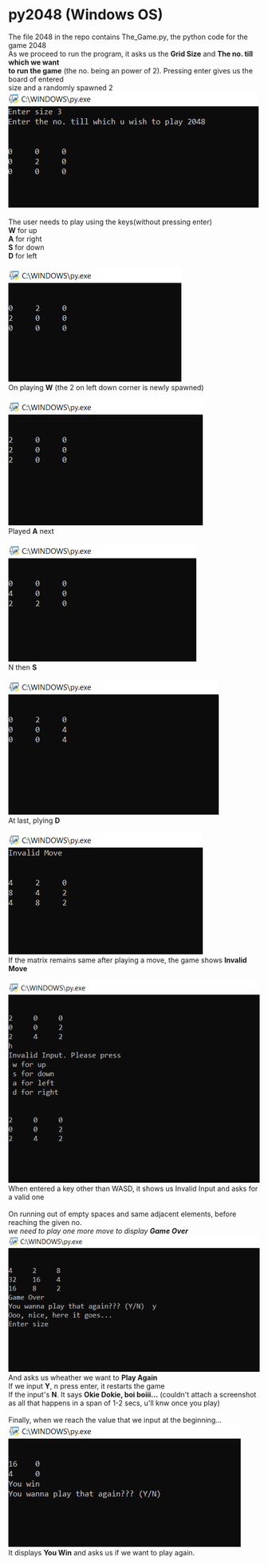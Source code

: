 # py2048 (Windows OS)
The file 2048 in the repo contains The_Game.py, the python code for the game 2048</br>
As we proceed to run the program, it asks us the **Grid Size** and **The no. till which we want</br> to run the game**
(the no. being an power of 2). Pressing enter gives us the board of entered </br>size and a randomly spawned 2</br>
![](Screenshots/Annotation%202020-05-17%20213554.png)</br></br>
The user needs to play using the keys(without pressing enter) </br> **W** for up </br> **A** for right </br> **S** for down </br> **D** for left</br></br>
![](Screenshots/w.png)</br>
On playing **W** (the 2 on left down corner is newly spawned)</br></br>
![](Screenshots/wa.png)</br>
Played **A** next</br></br>
![](Screenshots/was.png)</br>
N then **S**</br></br>
![](Screenshots/wasd.png)</br>
At last, plying **D** </br></br>
![](Screenshots/Invalid%20Move.png)</br>
If the matrix remains same after playing a move, the game shows **Invalid Move**</br></br>
![](Screenshots/some%20other%20key.png)</br>
When entered a key other than WASD, it shows us Invalid Input and asks for a valid one</br></br>
On running out of empty spaces and same adjacent elements, before reaching the given no. </br> _we need to play one more move to display **Game Over**_</br>
![](Screenshots/game%20over.png)</br>
And asks us wheather we want to **Play Again** </br>If we input **Y**, n press enter, it restarts the game</br> If the input's **N**. It says 
**Okie Dokie, boi boiii...**
(couldn't attach a screenshot as all that happens in a span of 1-2 secs, u'll knw once you play)</br></br>
Finally, when we reach the value that we input at the beginning...</br>
![](Screenshots/win%20win.png)</br>
It displays **You Win** and asks us if we want to play again.

